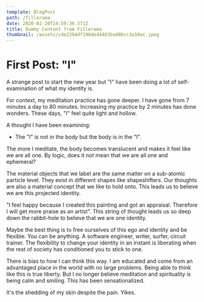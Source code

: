 ```yaml
---
template: BlogPost
path: /fillerama
date: 2020-02-20T14:59:36.571Z
title: Dummy Content from Fillerama
thumbnail: /assets/c4e2294df196ded4463bad86cc3a10ac.jpeg
---
```

# First Post: "I"

A strange post to start the new year but "I" have been doing a lot of self-examination of what my identity is.

For context, my meditation practice has gone deeper. I have gone from 7 minutes a day to 80 minutes. Increasing my practice by 2 minutes has done wonders. These days, "I" feel quite light and hollow.

A thought I have been examining:

* The "I" is not in the body but the body is in the "I".

The more I meditate, the body becomes translucent and makes it feel like we are all one. By logic, does it not mean that we are all one and ephemeral?

The material objects that we label are the same matter on a sub-atomic particle level. They exist in different shapes like shapeshifters. Our thoughts are also a material concept that we like to hold onto. This leads us to believe we are this projected identity.

"I feel happy because I created this painting and got an appraisal. Therefore I will get more praise as an artist". This string of thought leads us so deep down the rabbit-hole to believe that we are one identity.

Maybe the best thing is to free ourselves of this ego and identity and be flexible. You can be anything. A software engineer, writer, surfer, circuit trainer. The flexibility to change your identity in an instant is liberating when the rest of society has conditioned you to stick to one.

There is bias to how I can think this way. I am educated and come from an advantaged place in the world with no large problems. Being able to think like this is true liberty. But I no longer believe meditation and spirituality is being calm and smiling. This has been sensationalized.

It's the shedding of my skin despite the pain. Yikes.

